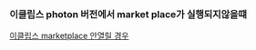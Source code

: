 ### 이클립스 photon 버전에서 market place가 실행되지않을떄

[이클립스 marketplace 안열릴 경우](https://amaze9001.tistory.com/87)



